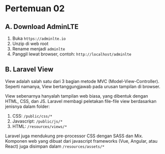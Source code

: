 # Pertemuan 02

## A. Download AdminLTE
1. Buka `https://adminlte.io`
2. Unzip di web root
3. Rename menjadi `adminlte`
4. Panggil lewat browser, contoh: `http://localhost/adminlte`

## B. Laravel View

View adalah salah satu dari 3 bagian metode MVC (Model-View-Controller).
Seperti namanya, View bertanggungjawab pada urusan tampilan di browser.

View sebenarnya hanyalah tampilan web biasa, yang dibentuk dengan HTML, CSS, dan JS.
Laravel membagi peletakan file-file view berdasarkan jenisnya dalam folder:

1. CSS: `/public/css/*`
2. Javascript: `/public/js/*`
3. HTML: `/resources/views/*`

Laravel juga mendukung pre-processor CSS dengan SASS dan Mix.
Komponen web yang dibuat dari javascript frameworks (Vue, Angular, atau React) juga disimpan dalam `/resources/assets/*`
